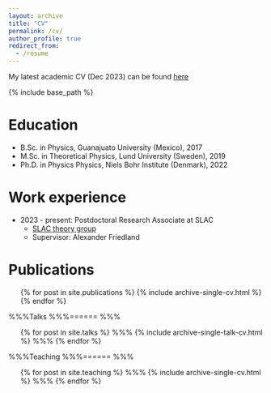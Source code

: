 ```yaml
---
layout: archive
title: "CV"
permalink: /cv/
author_profile: true
redirect_from:
  - /resume
---
```


My latest academic CV (Dec 2023) can be found [here](https://ianpaga.github.io/files/CV_IPG.pdf)


{% include base_path %}

Education
======
* B.Sc. in Physics, Guanajuato University (Mexico), 2017
* M.Sc. in Theoretical Physics, Lund University (Sweden), 2019
* Ph.D. in Physics Physics, Niels Bohr Institute (Denmark), 2022 

Work experience
======
* 2023 - present: Postdoctoral Research Associate at SLAC
  * [SLAC theory group](https://theory.slac.stanford.edu/)
  * Supervisor: Alexander Friedland

Publications
======
  <ul>{% for post in site.publications %}
    {% include archive-single-cv.html %}
  {% endfor %}</ul>
  
%%%Talks
%%%======
%%%  <ul>{% for post in site.talks %}
%%%    {% include archive-single-talk-cv.html %}
%%%  {% endfor %}</ul>
  
%%%Teaching
%%%======
%%%  <ul>{% for post in site.teaching %}
%%%    {% include archive-single-cv.html %}
%%%  {% endfor %}</ul>
  

